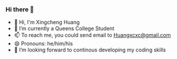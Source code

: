 ### Hi there 👋

<!--
**XingchengH/XingchengH** is a ✨ _special_ ✨ repository because its `README.md` (this file) appears on your GitHub profile.

Here are some ideas to get you started:
-->
- 👋 Hi, I'm Xingcheng Huang
- :notebook: I’m currently a Queens College Student
- 📫 To reach me, you could send email to Huangxcxc@gmail.com
- 😄 Pronouns: he/him/his
- 💞️ I’m looking forward to continous developing my coding skills

